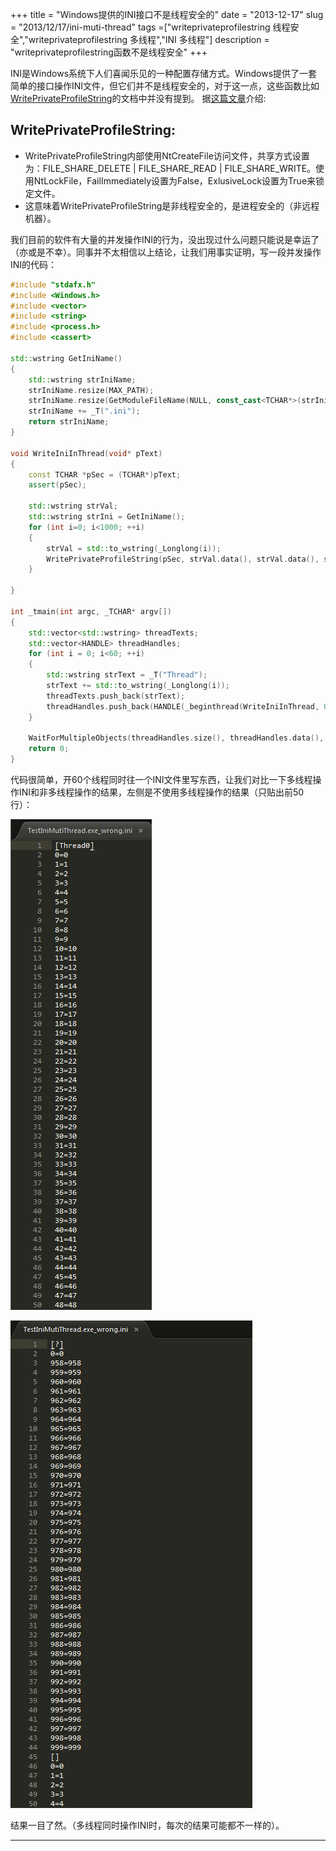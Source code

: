 +++
title = "Windows提供的INI接口不是线程安全的"
date = "2013-12-17"
slug = "2013/12/17/ini-muti-thread"
tags =["writeprivateprofilestring 线程安全","writeprivateprofilestring 多线程","INI 多线程"]
description = "writeprivateprofilestring函数不是线程安全"
+++

INI是Windows系统下人们喜闻乐见的一种配置存储方式。Windows提供了一套简单的接口操作INI文件，但它们并不是线程安全的，对于这一点，这些函数比如[WritePrivateProfileString][1]的文档中并没有提到。
据[这篇文章][2]介绍:

## WritePrivateProfileString:

* WritePrivateProfileString内部使用NtCreateFile访问文件，共享方式设置为：FILE_SHARE_DELETE | FILE_SHARE_READ | FILE_SHARE_WRITE。使用NtLockFile，FailImmediately设置为False，ExlusiveLock设置为True来锁定文件。
* 这意味着WritePrivateProfileString是非线程安全的，是进程安全的（非远程机器）。

我们目前的软件有大量的并发操作INI的行为，没出现过什么问题只能说是幸运了（亦或是不幸）。同事并不太相信以上结论，让我们用事实证明，写一段并发操作INI的代码：

```cpp
#include "stdafx.h"
#include <Windows.h>
#include <vector>
#include <string>
#include <process.h>
#include <cassert>

std::wstring GetIniName()
{
	std::wstring strIniName;
	strIniName.resize(MAX_PATH);
	strIniName.resize(GetModuleFileName(NULL, const_cast<TCHAR*>(strIniName.data()), strIniName.size()));
	strIniName += _T(".ini");
	return strIniName;
}

void WriteIniInThread(void* pText)
{
	const TCHAR *pSec = (TCHAR*)pText;
	assert(pSec);

	std::wstring strVal;
	std::wstring strIni = GetIniName();
	for (int i=0; i<1000; ++i)
	{
		strVal = std::to_wstring(_Longlong(i));
		WritePrivateProfileString(pSec, strVal.data(), strVal.data(), strIni.data());
	}

}

int _tmain(int argc, _TCHAR* argv[])
{
	std::vector<std::wstring> threadTexts;
	std::vector<HANDLE> threadHandles;
	for (int i = 0; i<60; ++i)
	{
		std::wstring strText = _T("Thread");
		strText += std::to_wstring(_Longlong(i));
		threadTexts.push_back(strText);
		threadHandles.push_back(HANDLE(_beginthread(WriteIniInThread, 0, (void*)threadTexts[i].data())));
	}

	WaitForMultipleObjects(threadHandles.size(), threadHandles.data(), TRUE, INFINITE);
	return 0;
}

```
代码很简单，开60个线程同时往一个INI文件里写东西，让我们对比一下多线程操作INI和非多线程操作的结果，左侧是不使用多线程操作的结果（只贴出前50行）：


![image](/images/posts/ini-muti-thread/result.png)


![image](/images/posts/ini-muti-thread/error_result.png)




结果一目了然。（多线程同时操作INI时，每次的结果可能都不一样的）。

--------------------------------------------------------------------------------------
[1]: http://msdn.microsoft.com/en-us/library/windows/desktop/ms725501(v=vs.85).aspx
[2]: http://mfctips.com/tag/getprivateprofilestring/
